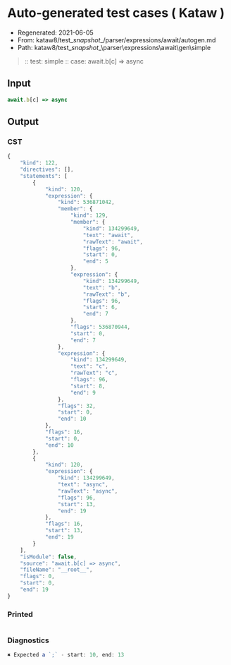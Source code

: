 # Auto-generated test cases ( Kataw )
- Regenerated: 2021-06-05
- From: kataw8/test\__snapshot__/parser/expressions/await/autogen.md
- Path: kataw8/test\__snapshot__\parser\expressions\await\gen\simple
> :: test: simple
> :: case: await.b[c] => async
## Input

`````js
await.b[c] => async
`````
## Output

### CST

```javascript
{
    "kind": 122,
    "directives": [],
    "statements": [
        {
            "kind": 120,
            "expression": {
                "kind": 536871042,
                "member": {
                    "kind": 129,
                    "member": {
                        "kind": 134299649,
                        "text": "await",
                        "rawText": "await",
                        "flags": 96,
                        "start": 0,
                        "end": 5
                    },
                    "expression": {
                        "kind": 134299649,
                        "text": "b",
                        "rawText": "b",
                        "flags": 96,
                        "start": 6,
                        "end": 7
                    },
                    "flags": 536870944,
                    "start": 0,
                    "end": 7
                },
                "expression": {
                    "kind": 134299649,
                    "text": "c",
                    "rawText": "c",
                    "flags": 96,
                    "start": 8,
                    "end": 9
                },
                "flags": 32,
                "start": 0,
                "end": 10
            },
            "flags": 16,
            "start": 0,
            "end": 10
        },
        {
            "kind": 120,
            "expression": {
                "kind": 134299649,
                "text": "async",
                "rawText": "async",
                "flags": 96,
                "start": 13,
                "end": 19
            },
            "flags": 16,
            "start": 13,
            "end": 19
        }
    ],
    "isModule": false,
    "source": "await.b[c] => async",
    "fileName": "__root__",
    "flags": 0,
    "start": 0,
    "end": 19
}
```

### Printed

```javascript

```

### Diagnostics

```javascript
✖ Expected a `;` - start: 10, end: 13

```

